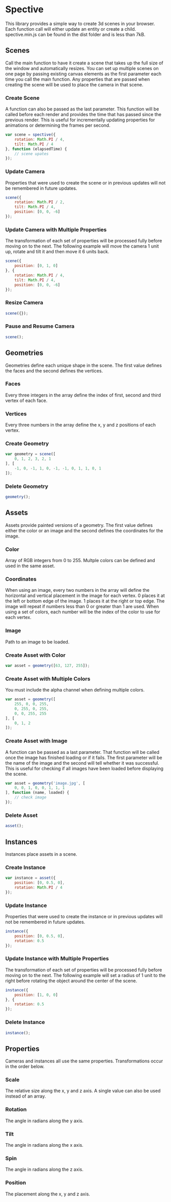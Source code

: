# Spective
This library provides a simple way to create 3d scenes in your browser. Each function call will either update an entity or create a child. spective.min.js can be found in the dist folder and is less than 7kB.

## Scenes
Call the main function to have it create a scene that takes up the full size of the window and automatically resizes. You can set up multiple scenes on one page by passing existing canvas elements as the first parameter each time you call the main function. Any properties that are passed when creating the scene will be used to place the camera in that scene.

### Create Scene
A function can also be passed as the last parameter. This function will be called before each render and provides the time that has passed since the previous render. This is useful for incrementally updating properties for animations or determining the frames per second.
```js
var scene = spective({
	rotation: Math.PI / 4,
	tilt: Math.PI / 4
}, function (elapsedTime) {
	// scene upates
});
```

### Update Camera
Properties that were used to create the scene or in previous updates will not be remembered in future updates.
```js
scene({
	rotation: Math.PI / 2,
	tilt: Math.PI / 4,
	position: [0, 0, -6]
});
```

### Update Camera with Multiple Properties
The transformation of each set of properties will be processed fully before moving on to the next. The following example will move the camera 1 unit up, rotate and tilt it and then move it 6 units back.
```js
scene({
	position: [0, 1, 0]
}, {
	rotation: Math.PI / 4,
	tilt: Math.PI / 4,
	position: [0, 0, -6]
});
```

### Resize Camera
```js
scene({});
```

### Pause and Resume Camera
```js
scene();
```

## Geometries
Geometries define each unique shape in the scene. The first value defines the faces and the second defines the vertices.

### Faces
Every three integers in the array define the index of first, second and third vertex of each face.

### Vertices
Every three numbers in the array define the x, y and z positions of each vertex.

### Create Geometry
```js
var geometry = scene([
	0, 1, 2, 3, 2, 1
], [
	-1, 0, -1, 1, 0, -1, -1, 0, 1, 1, 0, 1
]);
```

### Delete Geometry
```js
geometry();
```

## Assets
Assets provide painted versions of a geometry. The first value defines either the color or an image and the second defines the coordinates for the image.

### Color
Array of RGB integers from 0 to 255. Multple colors can be defined and used in the same asset.

### Coordinates
When using an image, every two numbers in the array will define the horizontal and vertical placement in the image for each vertex. 0 places it at the left or bottom edge of the image. 1 places it at the right or top edge. The image will repeat if numbers less than 0 or greater than 1 are used. When using a set of colors, each number will be the index of the color to use for each vertex.

### Image
Path to an image to be loaded.

### Create Asset with Color
```js
var asset = geometry([63, 127, 255]);
```

### Create Asset with Multiple Colors
You must include the alpha channel when defining multiple colors.
```js
var asset = geometry([
	255, 0, 0, 255,
	0, 255, 0, 255,
	0, 0, 255, 255
], [
	0, 1, 2
]);
```

### Create Asset with Image
A function can be passed as a last parameter. That function will be called once the image has finished loading or if it fails. The first parameter will be the name of the image and the second will tell whether it was successful. This is useful for checking if all images have been loaded before displaying the scene.
```js
var asset = geometry('image.jpg', [
	0, 0, 1, 0, 0, 1, 1, 1
], function (name, loaded) {
	// check image
});
```

### Delete Asset
```js
asset();
```

## Instances
Instances place assets in a scene.

### Create Instance
```js
var instance = asset({
	position: [0, 0.5, 0],
	rotation: Math.PI / 4
});
```

### Update Instance
Properties that were used to create the instance or in previous updates will not be remembered in future updates.
```js
instance({
	position: [0, 0.5, 0],
	rotation: 0.5
});
```

### Update Instance with Multiple Properties
The transformation of each set of properties will be processed fully before moving on to the next. The following example will set a radius of 1 unit to the right before rotating the object around the center of the scene.
```js
instance({
	position: [1, 0, 0]
}, {
	rotation: 0.5
});
```

### Delete Instance
```js
instance();
```

## Properties
Cameras and instances all use the same properties. Transformations occur in the order below.

### Scale
The relative size along the x, y and z axis. A single value can also be used instead of an array.

### Rotation
The angle in radians along the y axis.

### Tilt
The angle in radians along the x axis.

### Spin
The angle in radians along the z axis.

### Position
The placement along the x, y and z axis.
